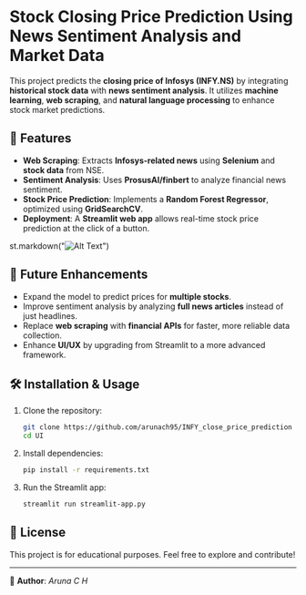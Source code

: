 # Stock Closing Price Prediction Using News Sentiment Analysis and Market Data

This project predicts the **closing price of Infosys (INFY.NS)** by integrating **historical stock data** with **news sentiment analysis**. It utilizes **machine learning**, **web scraping**, and **natural language processing** to enhance stock market predictions.

## 📌 Features

- **Web Scraping**: Extracts **Infosys-related news** using **Selenium** and **stock data** from NSE.
- **Sentiment Analysis**: Uses **ProsusAI/finbert** to analyze financial news sentiment.
- **Stock Price Prediction**: Implements a **Random Forest Regressor**, optimized using **GridSearchCV**.
- **Deployment**: A **Streamlit web app** allows real-time stock price prediction at the click of a button.

st.markdown("![Alt Text](https://example.com/image.jpg)")

## 🚀 Future Enhancements

- Expand the model to predict prices for **multiple stocks**.
- Improve sentiment analysis by analyzing **full news articles** instead of just headlines.
- Replace **web scraping** with **financial APIs** for faster, more reliable data collection.
- Enhance **UI/UX** by upgrading from Streamlit to a more advanced framework.

## 🛠️ Installation & Usage

1. Clone the repository:
   ```bash
   git clone https://github.com/arunach95/INFY_close_price_prediction
   cd UI
   ```
2. Install dependencies:
   ```bash
   pip install -r requirements.txt
   ```
3. Run the Streamlit app:
   ```bash
   streamlit run streamlit-app.py
   ```

## 📜 License

This project is for educational purposes. Feel free to explore and contribute!

---

🔗 **Author**: *Aruna C H* 
